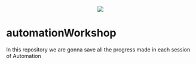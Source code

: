 <p align="center">
  <img src="/img/rtranzact.jpg" />
</p>


# automationWorkshop
In this repository we are gonna save all the progress made in each session of Automation
